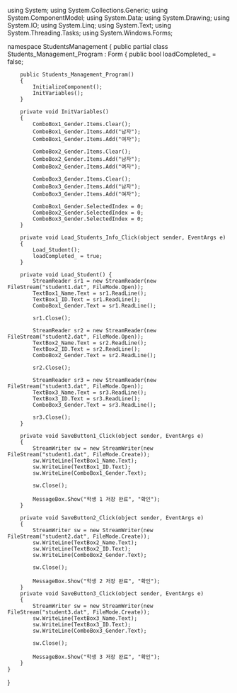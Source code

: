 using System;
using System.Collections.Generic;
using System.ComponentModel;
using System.Data;
using System.Drawing;
using System.IO;
using System.Linq;
using System.Text;
using System.Threading.Tasks;
using System.Windows.Forms;

namespace StudentsManagement
{
    public partial class Students_Management_Program : Form
    {
        public bool loadCompleted_ = false;

        public Students_Management_Program()
        {
            InitializeComponent();
            InitVariables();
        }

        private void InitVariables()
        {
            ComboBox1_Gender.Items.Clear();
            ComboBox1_Gender.Items.Add("남자");
            ComboBox1_Gender.Items.Add("여자");

            ComboBox2_Gender.Items.Clear();
            ComboBox2_Gender.Items.Add("남자");
            ComboBox2_Gender.Items.Add("여자");

            ComboBox3_Gender.Items.Clear();
            ComboBox3_Gender.Items.Add("남자");
            ComboBox3_Gender.Items.Add("여자");

            ComboBox1_Gender.SelectedIndex = 0;
            ComboBox2_Gender.SelectedIndex = 0;
            ComboBox3_Gender.SelectedIndex = 0;
        }

        private void Load_Students_Info_Click(object sender, EventArgs e)
        {
            Load_Student();
            loadCompleted_ = true;
        }

        private void Load_Student() {
            StreamReader sr1 = new StreamReader(new FileStream("student1.dat", FileMode.Open));
            TextBox1_Name.Text = sr1.ReadLine();
            TextBox1_ID.Text = sr1.ReadLine();
            ComboBox1_Gender.Text = sr1.ReadLine();

            sr1.Close();

            StreamReader sr2 = new StreamReader(new FileStream("student2.dat", FileMode.Open));
            TextBox2_Name.Text = sr2.ReadLine();
            TextBox2_ID.Text = sr2.ReadLine();
            ComboBox2_Gender.Text = sr2.ReadLine();

            sr2.Close();

            StreamReader sr3 = new StreamReader(new FileStream("student3.dat", FileMode.Open));
            TextBox3_Name.Text = sr3.ReadLine();
            TextBox3_ID.Text = sr3.ReadLine();
            ComboBox3_Gender.Text = sr3.ReadLine();

            sr3.Close();
        }

        private void SaveButton1_Click(object sender, EventArgs e)
        {
            StreamWriter sw = new StreamWriter(new FileStream("student1.dat", FileMode.Create));
            sw.WriteLine(TextBox1_Name.Text);
            sw.WriteLine(TextBox1_ID.Text);
            sw.WriteLine(ComboBox1_Gender.Text);

            sw.Close();

            MessageBox.Show("학생 1 저장 완료", "확인");
        }

        private void SaveButton2_Click(object sender, EventArgs e)
        {
            StreamWriter sw = new StreamWriter(new FileStream("student2.dat", FileMode.Create));
            sw.WriteLine(TextBox2_Name.Text);
            sw.WriteLine(TextBox2_ID.Text);
            sw.WriteLine(ComboBox2_Gender.Text);

            sw.Close();

            MessageBox.Show("학생 2 저장 완료", "확인");
        }
        private void SaveButton3_Click(object sender, EventArgs e)
        {
            StreamWriter sw = new StreamWriter(new FileStream("student3.dat", FileMode.Create));
            sw.WriteLine(TextBox3_Name.Text);
            sw.WriteLine(TextBox3_ID.Text);
            sw.WriteLine(ComboBox3_Gender.Text);

            sw.Close();

            MessageBox.Show("학생 3 저장 완료", "확인");
        }
    }
}
